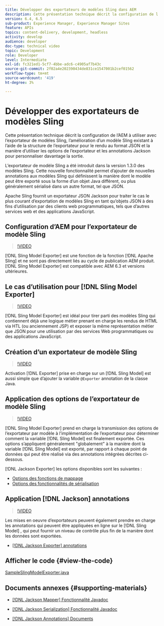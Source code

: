 ```yaml
---
title: Développer des exportateurs de modèles Sling dans AEM
description: Cette présentation technique décrit la configuration de l’AEM à utiliser avec l’exportateur de modèles Sling, l’amélioration d’un modèle Sling existant à l’aide de la structure de l’exportateur pour le rendu au format JSON et la manière d’utiliser les options de l’exportateur et les annotations Jackson pour personnaliser davantage la sortie.
version: 6.4, 6.5
sub-product: Experience Manager, Experience Manager Sites
feature: APIs
topics: content-delivery, development, headless
activity: develop
audience: developer
doc-type: technical video
topic: Development
role: Developer
level: Intermediate
exl-id: fc321ed1-5cf7-4bbe-adc6-c4905af7b43c
source-git-commit: 2f02a4e202390434de831ce1547001b2cef01562
workflow-type: tm+mt
source-wordcount: '419'
ht-degree: 3%

---
```


# Développer des exportateurs de modèles Sling

Cette présentation technique décrit la configuration de l’AEM à utiliser avec l’exportateur de modèles Sling, l’amélioration d’un modèle Sling existant à l’aide de la structure de l’exportateur pour le rendu au format JSON et la manière d’utiliser les options de l’exportateur et les annotations Jackson pour personnaliser davantage la sortie.

L’exportateur de modèle Sling a été introduit dans la version 1.3.0 des modèles Sling. Cette nouvelle fonctionnalité permet d’ajouter de nouvelles annotations aux modèles Sling qui définissent la manière dont le modèle peut être exporté sous la forme d’un objet Java différent, ou plus généralement sérialisé dans un autre format, tel que JSON.

Apache Sling fournit un exportateur JSON Jackson pour traiter le cas le plus courant d’exportation de modèles Sling en tant qu’objets JSON à des fins d’utilisation par des clients web programmatiques, tels que d’autres services web et des applications JavaScript.

## Configuration d’AEM pour l’exportateur de modèle Sling

>[!VIDEO](https://video.tv.adobe.com/v/16862/?quality=12&learn=on)

[!DNL Sling Model Exporter] est une fonction de la fonction [!DNL Apache Sling] et ne sont pas directement liés au cycle de publication AEM produit. [!DNL Sling Model Exporter] est compatible avec AEM 6.3 et versions ultérieures.

## Le cas d’utilisation pour [!DNL Sling Model Exporter]

>[!VIDEO](https://video.tv.adobe.com/v/16863/?quality=12&learn=on)

[!DNL Sling Model Exporter] est idéal pour tirer parti des modèles Sling qui contiennent déjà une logique métier prenant en charge les rendus de HTML via HTL (ou anciennement JSP) et exposer la même représentation métier que JSON pour une utilisation par des services Web programmatiques ou des applications JavaScript.

## Création d’un exportateur de modèle Sling

>[!VIDEO](https://video.tv.adobe.com/v/16864/?quality=12&learn=on)

Activation [!DNL Exporter] prise en charge sur un [!DNL Sling Model] est aussi simple que d’ajouter la variable `@Exporter` annotation de la classe Java.

## Application des options de l’exportateur de modèle Sling

>[!VIDEO](https://video.tv.adobe.com/v/16865/?quality=12&learn=on)

[!DNL Sling Model Exporter] prend en charge la transmission des options de l’exportateur par modèle à l’implémentation de l’exportateur pour déterminer comment la variable [!DNL Sling Model] est finalement exportée. Ces options s’appliquent généralement &quot;globalement&quot; à la manière dont la variable [!DNL Sling Model] est exporté, par rapport à chaque point de données qui peut être réalisé via des annotations intégrées décrites ci-dessous.

[!DNL Jackson Exporter] les options disponibles sont les suivantes :

* [Options des fonctions de mappage](https://static.javadoc.io/com.fasterxml.jackson.core/jackson-databind/2.8.5/com/fasterxml/jackson/databind/MapperFeature.html)
* [Options des fonctionnalités de sérialisation](https://static.javadoc.io/com.fasterxml.jackson.core/jackson-databind/2.8.5/com/fasterxml/jackson/databind/SerializationFeature.html)

## Application [!DNL Jackson] annotations

>[!VIDEO](https://video.tv.adobe.com/v/16866/?quality=12&learn=on)

Les mises en oeuvre d’exportateurs peuvent également prendre en charge les annotations qui peuvent être appliquées en ligne sur le [!DNL Sling Model] , qui peut fournir un niveau de contrôle plus fin de la manière dont les données sont exportées.

* [[!DNL Jackson Exporter] annotations](https://github.com/FasterXML/jackson-annotations/wiki/Jackson-Annotations)

## Afficher le code {#view-the-code}

[SampleSlingModelExporter.java](https://github.com/Adobe-Consulting-Services/acs-aem-samples/blob/master/core/src/main/java/com/adobe/acs/samples/models/SampleSlingModelExporter.java)

## Documents annexes {#supporting-materials}

* [[!DNL Jackson Mapper] Fonctionnalité Javadoc](https://static.javadoc.io/com.fasterxml.jackson.core/jackson-databind/2.8.5/com/fasterxml/jackson/databind/MapperFeature.html)
* [[!DNL Jackson Serialization] Fonctionnalité Javadoc](https://static.javadoc.io/com.fasterxml.jackson.core/jackson-databind/2.8.5/com/fasterxml/jackson/databind/SerializationFeature.html)

* [[!DNL Jackson Annotations] Documents](https://github.com/FasterXML/jackson-annotations/wiki/Jackson-Annotations)
